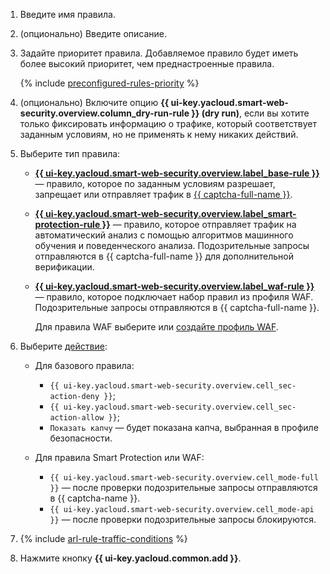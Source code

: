 1. Введите имя правила.
1. (опционально) Введите описание.
1. Задайте приоритет правила. Добавляемое правило будет иметь более высокий приоритет, чем преднастроенные правила.

    {% include [preconfigured-rules-priority](./preconfigured-rules-priority.md) %}

1. (опционально) Включите опцию **{{ ui-key.yacloud.smart-web-security.overview.column_dry-run-rule }} (dry run)**, если вы хотите только фиксировать информацию о трафике, который соответствует заданным условиям, но не применять к нему никаких действий.
1. Выберите тип правила:
    * [**{{ ui-key.yacloud.smart-web-security.overview.label_base-rule }}**](../../smartwebsecurity/concepts/rules.md#base-rules) — правило, которое по заданным условиям разрешает, запрещает или отправляет трафик в [{{ captcha-full-name }}](../../smartcaptcha/).
    * [**{{ ui-key.yacloud.smart-web-security.overview.label_smart-protection-rule }}**](../../smartwebsecurity/concepts/rules.md#smart-protection-rules) — правило, которое отправляет трафик на автоматический анализ с помощью алгоритмов машинного обучения и поведенческого анализа. Подозрительные запросы отправляются в {{ captcha-full-name }} для дополнительной верификации.
    * [**{{ ui-key.yacloud.smart-web-security.overview.label_waf-rule }}**](../../smartwebsecurity/concepts/rules.md#waf-rules) — правило, которое подключает набор правил из профиля WAF. Подозрительные запросы отправляются в {{ captcha-full-name }}.

        Для правила WAF выберите или [создайте профиль WAF](../../smartwebsecurity/operations/waf-profile-create.md).
1. Выберите [действие](../../smartwebsecurity/concepts/rules.md#rule-action):
    * Для базового правила: 
      * `{{ ui-key.yacloud.smart-web-security.overview.cell_sec-action-deny }}`;
      * `{{ ui-key.yacloud.smart-web-security.overview.cell_sec-action-allow }}`;
      * `Показать капчу` — будет показана капча, выбранная в профиле безопасности.
    * Для правила Smart Protection или WAF:

      * `{{ ui-key.yacloud.smart-web-security.overview.cell_mode-full }}` — после проверки подозрительные запросы отправляются в {{ captcha-name }}.
      * `{{ ui-key.yacloud.smart-web-security.overview.cell_mode-api }}` — после проверки подозрительные запросы блокируются.

1. {% include [arl-rule-traffic-conditions](../../_includes/smartwebsecurity/arl-rule-traffic-conditions.md) %}

1. Нажмите кнопку **{{ ui-key.yacloud.common.add }}**.